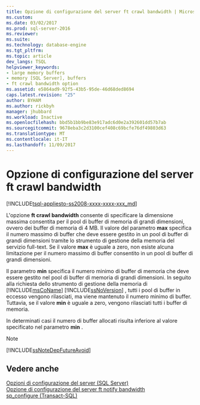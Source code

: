 ```yaml
---
title: Opzione di configurazione del server ft crawl bandwidth | Microsoft Docs
ms.custom: 
ms.date: 03/02/2017
ms.prod: sql-server-2016
ms.reviewer: 
ms.suite: 
ms.technology: database-engine
ms.tgt_pltfrm: 
ms.topic: article
dev_langs: TSQL
helpviewer_keywords:
- large memory buffers
- memory [SQL Server], buffers
- ft crawl bandwidth option
ms.assetid: e5864ad9-92f5-43b5-95de-46d68ded8694
caps.latest.revision: "25"
author: BYHAM
ms.author: rickbyh
manager: jhubbard
ms.workload: Inactive
ms.openlocfilehash: bbd5b1bb9be83e917adc6d0e2a392601dd57b7ab
ms.sourcegitcommit: 9678eba3c2d3100cef408c69bcfe76df49803d63
ms.translationtype: MT
ms.contentlocale: it-IT
ms.lasthandoff: 11/09/2017
---
```

# <a name="ft-crawl-bandwidth-server-configuration-option"></a>Opzione di configurazione del server ft crawl bandwidth
[!INCLUDE[tsql-appliesto-ss2008-xxxx-xxxx-xxx_md](../../includes/tsql-appliesto-ss2008-xxxx-xxxx-xxx-md.md)]

  L'opzione **ft crawl bandwidth** consente di specificare la dimensione massima consentita per il pool di buffer di memoria di grandi dimensioni, ovvero dei buffer di memoria di 4 MB. Il valore del parametro **max** specifica il numero massimo di buffer che deve essere gestito in un pool di buffer di grandi dimensioni tramite lo strumento di gestione della memoria del servizio full-text. Se il valore **max** è uguale a zero, non esiste alcuna limitazione per il numero massimo di buffer consentito in un pool di buffer di grandi dimensioni.  
  
 Il parametro **min** specifica il numero minimo di buffer di memoria che deve essere gestito nel pool di buffer di memoria di grandi dimensioni. In seguito alla richiesta dello strumento di gestione della memoria di [!INCLUDE[msCoName](../../includes/msconame-md.md)] [!INCLUDE[ssNoVersion](../../includes/ssnoversion-md.md)] , tutti i pool di buffer in eccesso vengono rilasciati, ma viene mantenuto il numero minimo di buffer. Tuttavia, se il valore **min** è uguale a zero, vengono rilasciati tutti i buffer di memoria.  
  
 In determinati casi il numero di buffer allocati risulta inferiore al valore specificato nel parametro **min** .  
  
> [!NOTE]  
>  [!INCLUDE[ssNoteDepFutureAvoid](../../includes/ssnotedepfutureavoid-md.md)]  
  
## <a name="see-also"></a>Vedere anche  
 [Opzioni di configurazione del server &#40;SQL Server&#41;](../../database-engine/configure-windows/server-configuration-options-sql-server.md)   
 [Opzione di configurazione del server ft notify bandwidth](../../database-engine/configure-windows/ft-notify-bandwidth-server-configuration-option.md)   
 [sp_configure &#40;Transact-SQL&#41;](../../relational-databases/system-stored-procedures/sp-configure-transact-sql.md)  
  
  
